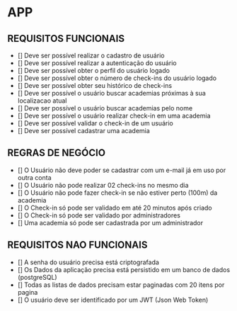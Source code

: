 # APP

## REQUISITOS FUNCIONAIS

- [] Deve ser possível realizar o cadastro de usuário
- [] Deve ser possível realizar a autenticação do usuário
- [] Deve ser possível obter o perfil do usuário logado
- [] Deve ser possível obter o número de check-ins do usuário logado
- [] Deve ser possível obter seu histórico de check-ins
- [] Deve ser possível o usuário buscar academias próximas à sua localizacao atual
- [] Deve ser possível o usuário buscar academias pelo nome
- [] Deve ser possível o usuário realizar check-in em uma academia
- [] Deve ser possível validar o check-in de um usuário
- [] Deve ser possível cadastrar uma academia

## REGRAS DE NEGÓCIO

- [] O Usuário não deve poder se cadastrar com um e-mail já em uso por outra conta
- [] O Usuário não pode realizar 02 check-ins no mesmo dia
- [] O Usuário não pode fazer check-in se não estiver perto (100m) da academia
- [] O Check-in só pode ser validado em até 20 minutos após criado
- [] O Check-in só pode ser validado por administradores
- [] Uma academia só pode ser cadastrada por um administrador

## REQUISITOS NAO FUNCIONAIS

- [] A senha do usuário precisa está criptografada
- [] Os Dados da aplicação precisa está persistido em um banco de dados (postgreSQL)
- [] Todas as listas de dados precisam estar paginadas com 20 itens por pagina
- [] O usuário deve ser identificado por um JWT (Json Web Token)
